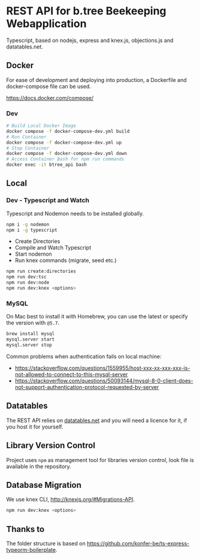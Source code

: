 # REST API for b.tree Beekeeping Webapplication

Typescript, based on nodejs, express and knex.js, objections.js and datatables.net.

## Docker

For ease of development and deploying into production, a Dockerfile and docker-compose file can be used.

<https://docs.docker.com/compose/>
### Dev

```bash
# Build Local Docker Image
docker compose -f docker-compose-dev.yml build
# Run Container
docker compose -f docker-compose-dev.yml up
# Stop Container 
docker compose -f docker-compose-dev.yml down
# Access Container Bash for npm run commands
docker exec -it btree_api bash
```

## Local

### Dev - Typescript and Watch

Typescript and Nodemon needs to be installed globally.

```bash
npm i -g nodemon
npm i -g typescript
```

- Create Directories
- Compile and Watch Typescript
- Start nodemon
- Run knex commands (migrate, seed etc.)

```bash
npm run create:directories 
npm run dev:tsc 
npm run dev:node
npm run dev:knex <options>
```

### MySQL

 On Mac best to install it with Homebrew, you can use the latest or specify the version with `@5.7`.

```bash
brew install mysql
mysql.server start
mysql.server stop
```

Common problems when authentication fails on local machine:

- <https://stackoverflow.com/questions/1559955/host-xxx-xx-xxx-xxx-is-not-allowed-to-connect-to-this-mysql-server>
- <https://stackoverflow.com/questions/50093144/mysql-8-0-client-does-not-support-authentication-protocol-requested-by-server>


## Datatables

The REST API relies on [datatables.net](https://editor.datatables.net/) and you will need a licence for it, if you host it for yourself.

## Library Version Control

Project uses `npm` as management tool for libraries version control, look file is available in the repository.

## Database Migration

We use knex CLI, <http://knexjs.org/#Migrations-API>.

```bash
npm run dev:knex <options>
```
## Thanks to

The folder structure is based on <https://github.com/konfer-be/ts-express-typeorm-boilerplate>.

